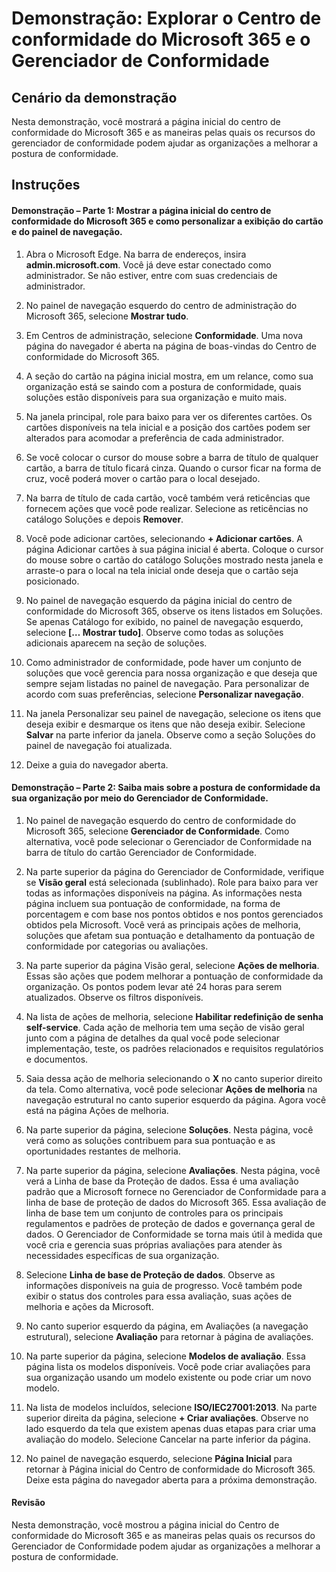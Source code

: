 ﻿---
Demo:
    title: 'Explorar o Centro de conformidade do Microsoft 365 e o Gerenciador de Conformidade'
    module: 'Módulo 4 – Lição 1: Descrever os recursos das soluções de conformidade da Microsoft: Descrever os recursos de gerenciamento de conformidade na Microsoft'
---


# Demonstração: Explorar o Centro de conformidade do Microsoft 365 e o Gerenciador de Conformidade

## Cenário da demonstração
Nesta demonstração, você mostrará a página inicial do centro de conformidade do Microsoft 365 e as maneiras pelas quais os recursos do gerenciador de conformidade podem ajudar as organizações a melhorar a postura de conformidade.

## Instruções

#### Demonstração – Parte 1: Mostrar a página inicial do centro de conformidade do Microsoft 365 e como personalizar a exibição do cartão e do painel de navegação.

1. Abra o Microsoft Edge. Na barra de endereços, insira **admin.microsoft.com**. Você já deve estar conectado como administrador.  Se não estiver, entre com suas credenciais de administrador.

1. No painel de navegação esquerdo do centro de administração do Microsoft 365, selecione **Mostrar tudo**.

1. Em Centros de administração, selecione **Conformidade**.  Uma nova página do navegador é aberta na página de boas-vindas do Centro de conformidade do Microsoft 365.  

1. A seção do cartão na página inicial mostra, em um relance, como sua organização está se saindo com a postura de conformidade, quais soluções estão disponíveis para sua organização e muito mais.

1. Na janela principal, role para baixo para ver os diferentes cartões. Os cartões disponíveis na tela inicial e a posição dos cartões podem ser alterados para acomodar a preferência de cada administrador.  

1. Se você colocar o cursor do mouse sobre a barra de título de qualquer cartão, a barra de título ficará cinza.  Quando o cursor ficar na forma de cruz, você poderá mover o cartão para o local desejado.

1. Na barra de título de cada cartão, você também verá reticências que fornecem ações que você pode realizar.  Selecione as reticências no catálogo Soluções e depois **Remover**.

1. Você pode adicionar cartões, selecionando **+ Adicionar cartões**.  A página Adicionar cartões à sua página inicial é aberta.  Coloque o cursor do mouse sobre o cartão do catálogo Soluções mostrado nesta janela e arraste-o para o local na tela inicial onde deseja que o cartão seja posicionado.

1. No painel de navegação esquerdo da página inicial do centro de conformidade do Microsoft 365, observe os itens listados em Soluções.  Se apenas Catálogo for exibido, no painel de navegação esquerdo, selecione **[… Mostrar tudo]**.  Observe como todas as soluções adicionais aparecem na seção de soluções.  

1. Como administrador de conformidade, pode haver um conjunto de soluções que você gerencia para nossa organização e que deseja que sempre sejam listadas no painel de navegação.  Para personalizar de acordo com suas preferências, selecione **Personalizar navegação**.  

1. Na janela Personalizar seu painel de navegação, selecione os itens que deseja exibir e desmarque os itens que não deseja exibir.  Selecione **Salvar** na parte inferior da janela.  Observe como a seção Soluções do painel de navegação foi atualizada.

1. Deixe a guia do navegador aberta.

#### Demonstração – Parte 2: Saiba mais sobre a postura de conformidade da sua organização por meio do Gerenciador de Conformidade.

1. No painel de navegação esquerdo do centro de conformidade do Microsoft 365, selecione **Gerenciador de Conformidade**.  Como alternativa, você pode selecionar o Gerenciador de Conformidade na barra de título do cartão Gerenciador de Conformidade.

1. Na parte superior da página do Gerenciador de Conformidade, verifique se **Visão geral** está selecionada (sublinhado). Role para baixo para ver todas as informações disponíveis na página.  As informações nesta página incluem sua pontuação de conformidade, na forma de porcentagem e com base nos pontos obtidos e nos pontos gerenciados obtidos pela Microsoft.   Você verá as principais ações de melhoria, soluções que afetam sua pontuação e detalhamento da pontuação de conformidade por categorias ou avaliações.

1. Na parte superior da página Visão geral, selecione **Ações de melhoria**.  Essas são ações que podem melhorar a pontuação de conformidade da organização. Os pontos podem levar até 24 horas para serem atualizados.  Observe os filtros disponíveis.

1. Na lista de ações de melhoria, selecione **Habilitar redefinição de senha self-service**.  Cada ação de melhoria tem uma seção de visão geral junto com a página de detalhes da qual você pode selecionar implementação, teste, os padrões relacionados e requisitos regulatórios e documentos.

1. Saia dessa ação de melhoria selecionando o **X** no canto superior direito da tela.  Como alternativa, você pode selecionar **Ações de melhoria** na navegação estrutural no canto superior esquerdo da página.  Agora você está na página Ações de melhoria.

1. Na parte superior da página, selecione **Soluções**. Nesta página, você verá como as soluções contribuem para sua pontuação e as oportunidades restantes de melhoria.

1. Na parte superior da página, selecione **Avaliações**. Nesta página, você verá a Linha de base da Proteção de dados.  Essa é uma avaliação padrão que a Microsoft fornece no Gerenciador de Conformidade para a linha de base de proteção de dados do Microsoft 365.  Essa avaliação de linha de base tem um conjunto de controles para os principais regulamentos e padrões de proteção de dados e governança geral de dados. O Gerenciador de Conformidade se torna mais útil à medida que você cria e gerencia suas próprias avaliações para atender às necessidades específicas de sua organização.

1. Selecione **Linha de base de Proteção de dados**.  Observe as informações disponíveis na guia de progresso.  Você também pode exibir o status dos controles para essa avaliação, suas ações de melhoria e ações da Microsoft.  

1. No canto superior esquerdo da página, em Avaliações (a navegação estrutural), selecione **Avaliação** para retornar à página de avaliações.  

1. Na parte superior da página, selecione **Modelos de avaliação**.  Essa página lista os modelos disponíveis. Você pode criar avaliações para sua organização usando um modelo existente ou pode criar um novo modelo.

1. Na lista de modelos incluídos, selecione **ISO/IEC27001:2013**. Na parte superior direita da página, selecione **+ Criar avaliações**.  Observe no lado esquerdo da tela que existem apenas duas etapas para criar uma avaliação do modelo.  Selecione Cancelar na parte inferior da página.

1. No painel de navegação esquerdo, selecione **Página Inicial** para retornar à Página inicial do Centro de conformidade do Microsoft 365.  Deixe esta página do navegador aberta para a próxima demonstração.

#### Revisão
Nesta demonstração, você mostrou a página inicial do Centro de conformidade do Microsoft 365 e as maneiras pelas quais os recursos do Gerenciador de Conformidade podem ajudar as organizações a melhorar a postura de conformidade.
